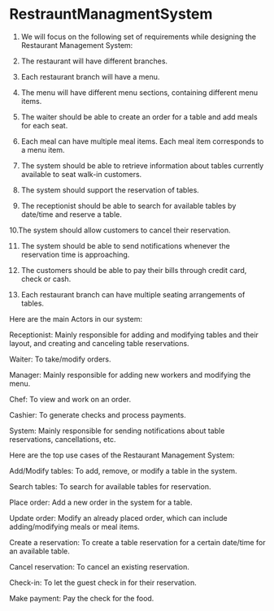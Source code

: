 # RestrauntManagmentSystem

1. We will focus on the following set of requirements while designing the Restaurant Management System:

2. The restaurant will have different branches.

3. Each restaurant branch will have a menu.

4. The menu will have different menu sections, containing different menu items.

5. The waiter should be able to create an order for a table and add meals for each seat.

6. Each meal can have multiple meal items. Each meal item corresponds to a menu item.

7. The system should be able to retrieve information about tables currently available to seat walk-in customers.

8. The system should support the reservation of tables.

9. The receptionist should be able to search for available tables by date/time and reserve a table.

10.The system should allow customers to cancel their reservation.

11. The system should be able to send notifications whenever the reservation time is approaching.

12. The customers should be able to pay their bills through credit card, check or cash.

13. Each restaurant branch can have multiple seating arrangements of tables.

Here are the main Actors in our system:

Receptionist: Mainly responsible for adding and modifying tables and their layout, and creating and canceling table reservations.

Waiter: To take/modify orders.

Manager: Mainly responsible for adding new workers and modifying the menu.

Chef: To view and work on an order.

Cashier: To generate checks and process payments.

System: Mainly responsible for sending notifications about table reservations, cancellations, etc.

Here are the top use cases of the Restaurant Management System:

Add/Modify tables: To add, remove, or modify a table in the system.

Search tables: To search for available tables for reservation.

Place order: Add a new order in the system for a table.

Update order: Modify an already placed order, which can include adding/modifying meals or meal items.

Create a reservation: To create a table reservation for a certain date/time for an available table.

Cancel reservation: To cancel an existing reservation.

Check-in: To let the guest check in for their reservation.

Make payment: Pay the check for the food.
